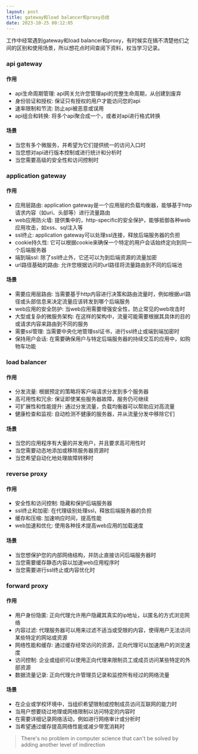 ```yaml
---
layout: post
title: gateway和load balancer和proxy总结
date: 2023-10-25 00:12:05
---
```


工作中经常遇到gateway和load balancer和proxy，有时候实在搞不清楚他们之间的区别和使用场景，所以想花点时间查阅下资料，权当学习记录。

### api gateway

#### 作用

- api生命周期管理: api网关允许您管理api的完整生命周期，从创建到废弃
- 身份验证和授权: 保证只有授权的用户才能访问您的api
- 速率限制和节流: 防止api被恶意或误用
- api组合和转换: 将多个api聚合成一个，或者对api进行格式转换

#### 场景

- 当您有多个微服务，并希望为它们提供统一的访问入口时
- 当您想对api进行版本控制或进行统计和分析时
- 当您需要高级的安全性和访问控制时

### application gateway

#### 作用

- 应用层路由: application gateway是一个应用层的负载均衡器，能够基于http请求内容（如uri、头部等）进行流量路由
- web应用防火墙: 提供集中的，http-specific的安全保护，能够抵御各种web应用攻击，如xss、sql注入等
- ssl终止: application gateway可以处理ssl连接，释放后端服务器的负担
- cookie持久性: 它可以根据cookie来确保一个特定的用户会话始终定向到同一个后端服务器
- 端到端ssl: 除了ssl终止外，它还可以为到后端资源的流量加密
- url路径基础的路由: 允许您根据访问的url路径将流量路由到不同的后端池

#### 场景

- 需要应用层路由: 当需要基于http内容进行决策和路由流量时，例如根据url路径或头部信息来决定流量应该转发到哪个后端服务
- web应用的安全防护: 当web应用需要增强安全性，防止常见的web攻击时
- 大型或复杂的微服务架构: 在这样的架构中，流量可能需要根据其具体的目的或请求内容来路由到不同的服务
- 需要ssl管理: 当需要中央化地管理ssl证书，进行ssl终止或端到端加密时
- 保持用户会话: 在需要确保用户与特定后端服务器的持续交互的应用中，如购物车功能

### load balancer

#### 作用

- 分发流量: 根据预定的策略将客户端请求分发到多个服务器
- 高可用性和冗余: 保证即使某些服务器故障，服务仍可继续
- 可扩展性和性能提升: 通过分发流量，负载均衡器可以帮助应对高流量
- 健康检查和监视: 自动检测不健康的服务器，并从流量分发中移除它们

#### 场景

- 当您的应用程序有大量的并发用户，并且要求高可用性时
- 当您需要动态地添加或移除服务器资源时
- 当您希望自动化地处理故障转移时

### reverse proxy

#### 作用

- 安全性和访问控制: 隐藏和保护后端服务器
- ssl终止和加密: 在代理级别处理ssl，释放后端服务器的负担
- 缓存和压缩: 加速响应时间，提高性能
- web加速和优化: 使用各种技术提高web应用的加载速度

#### 场景

- 当您想保护您的内部网络结构，并防止直接访问后端服务器时
- 当您需要缓存静态内容以加速web应用程序时
- 当您需要进行ssl终止或内容优化时

### forward proxy

#### 作用

- 用户身份隐匿: 正向代理允许用户隐藏其真实的ip地址，以匿名的方式浏览网络
- 内容过滤: 代理服务器可以用来过滤不适当或受限的内容，使得用户无法访问某些特定的网站或资源
- 网络性能和缓存: 通过缓存经常访问的资源，正向代理可以加速用户的浏览速度
- 访问控制: 企业或组织可以使用正向代理来限制员工或成员访问某些特定的外部资源
- 数据流量记录: 正向代理允许管理员记录和监控所有经过的网络流量

#### 场景

- 在企业或学校环境中，当组织希望限制或控制成员访问互联网的能力时
- 当用户想要绕过地理或网络限制以访问特定的内容时
- 在需要详细记录网络活动，例如进行网络审计或分析时
- 当希望通过缓存提高网络性能或减少带宽消耗时

> There's no problem in computer science that can't be solved by adding another level of indirection
